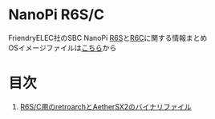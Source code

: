 # NanoPi R6S/C  
FriendryELEC社のSBC NanoPi [R6S](https://wiki.friendlyelec.com/wiki/index.php/NanoPi_R6S)と[R6C](https://wiki.friendlyelec.com/wiki/index.php/NanoPi_R6C)に関する情報まとめ  
OSイメージファイルは[こちら](https://drive.google.com/drive/folders/1FoBbP_nPkMehwBj4wHwsbRU-QGjEdeEP)から  
# 目次  
1. [R6S/C用のretroarchとAetherSX2のバイナリファイル](https://github.com/game-de-it/nanopi_r6s_c/blob/main/1_index.md)
